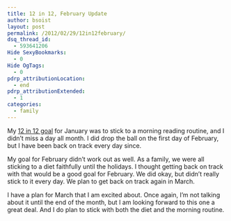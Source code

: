 ```yaml
---
title: 12 in 12, February Update
author: bsoist
layout: post
permalink: /2012/02/29/12in12february/
dsq_thread_id:
  - 593641206
Hide SexyBookmarks:
  - 0
Hide OgTags:
  - 0
pdrp_attributionLocation:
  - end
pdrp_attributionExtended:
  - 1
categories:
  - family
---
```

My [12 in 12 goal][1] for January was to stick to a morning reading routine, and I didn&#8217;t miss a day all month. I did drop the ball on the first day of February, but I have been back on track every day since.

My goal for February didn&#8217;t work out as well. As a family, we were all sticking to a diet faithfully until the holidays. I thought getting back on track with that would be a good goal for February. We did okay, but didn&#8217;t really stick to it every day. We plan to get back on track again in March.

I have a plan for March that I am excited about. Once again, I&#8217;m not talking about it until the end of the month, but I am looking forward to this one a great deal. And I do plan to stick with both the diet and the morning routine.

 [1]: http://whsjr.soistmann.com/oped/2012/01/05/2011-resolutions/

